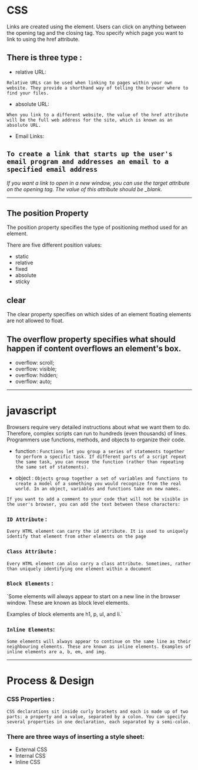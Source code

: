 
# CSS 

Links are created using the <a> element. Users can click on anything
between the opening <a> tag and the closing </a> tag. You specify
which page you want to link to using the href attribute.

## There is three type :

* relative URL:

 `Relative URLs can be used when linking to pages within your own
website. They provide a shorthand way of telling the browser where to
find your files.`
 
* absolute URL:

`When you link to a different
website, the value of the href
attribute will be the full web
address for the site, which is
known as an absolute URL.`

* Email Links:

`To create a link that starts up
the user's email program and
addresses an email to a specified
email address`
------------------------------

*If you want a link to open in a
new window, you can use the
target attribute on the opening
<a> tag. The value of this
attribute should be _blank.*


-------------------------------
## The position Property

The position property specifies the type of positioning method used for an element.

There are five different position values:

- static
- relative
- fixed
- absolute
- sticky

## clear

The clear property specifies on which sides of an element floating elements are not allowed to float.

## The overflow property specifies what should happen if content overflows an element's box.

- overflow: scroll;
- overflow: visible;
- overflow: hidden;
- overflow: auto;

----------------------------------------
# javascript

Browsers require very detailed instructions about what
we want them to do. Therefore, complex scripts can run
to hundreds (even thousands) of lines. Programmers use
functions, methods, and objects to organize their code.


 - function : 
 `Functions let you group a series of statements together to perform a
specific task. If different parts of a script repeat the same task, you can
reuse the function (rather than repeating the same set of statements). `

- object :
 `Objects group together a set of variables and functions to create a model
of a something you would recognize from the real world. In an object,
variables and functions take on new names. `

















 `If you want to add a comment
to your code that will not be
visible in the user's browser, you
can add the text between these
characters:`

### `ID Attribute` :
 `Every HTML element can carry
the id attribute. It is used to
uniquely identify that element
from other elements on the
page`

### `Class Attribute` :
`Every HTML element can
also carry a class attribute.
Sometimes, rather than uniquely
identifying one element within
a document`

### `Block Elements` :
`Some elements will always
appear to start on a new line in
the browser window. These are
known as block level elements.

Examples of block elements are
h1, p, ul, and li.`

### `Inline Elements`:
`Some elements will always
appear to continue on the
same line as their neighbouring
elements. These are known as
inline elements.
Examples of inline elements are
a, b, em, and img.`

----------------------------
# Process & Design

### CSS Properties : 
`CSS declarations sit inside curly brackets and each is made up of two
parts: a property and a value, separated by a colon. You can specify
several properties in one declaration, each separated by a semi-colon.`


### There are three ways of inserting a style sheet:

* External CSS
* Internal CSS
* Inline CSS
